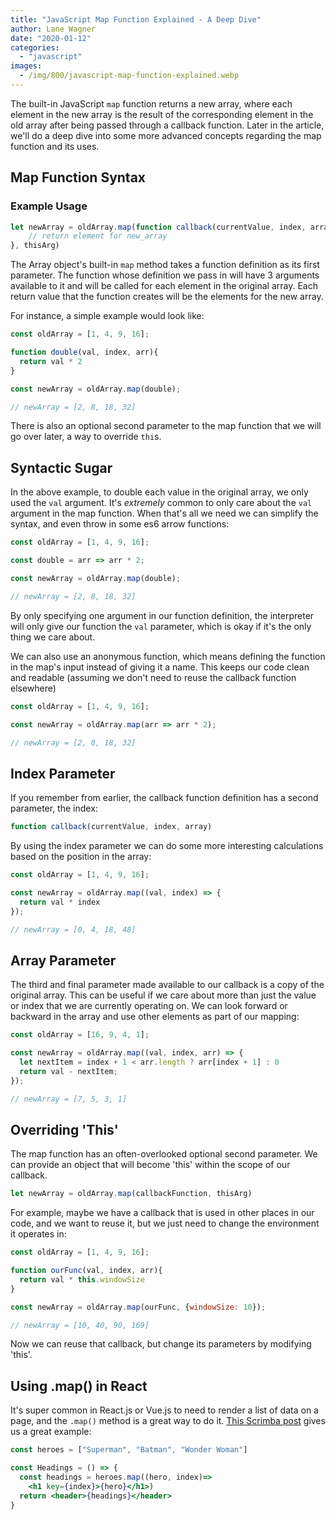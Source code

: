 ```yaml
---
title: "JavaScript Map Function Explained - A Deep Dive"
author: Lane Wagner
date: "2020-01-12"
categories: 
  - "javascript"
images:
  - /img/800/javascript-map-function-explained.webp
---
```


The built-in JavaScript `map` function returns a new array, where each element in the new array is the result of the corresponding element in the old array after being passed through a callback function. Later in the article, we'll do a deep dive into some more advanced concepts regarding the map function and its uses.

## Map Function Syntax

### Example Usage

```js
let newArray = oldArray.map(function callback(currentValue, index, array) {
    // return element for new_array
}, thisArg)
```

The Array object's built-in `map` method takes a function definition as its first parameter. The function whose definition we pass in will have 3 arguments available to it and will be called for each element in the original array. Each return value that the function creates will be the elements for the new array.

For instance, a simple example would look like:

```js
const oldArray = [1, 4, 9, 16];

function double(val, index, arr){
  return val * 2
}

const newArray = oldArray.map(double);

// newArray = [2, 8, 18, 32]
```

There is also an optional second parameter to the map function that we will go over later, a way to override `thi`s.

## Syntactic Sugar

In the above example, to double each value in the original array, we only used the `val` argument. It's _extremely_ common to only care about the `val` argument in the map function. When that's all we need we can simplify the syntax, and even throw in some es6 arrow functions:

```js
const oldArray = [1, 4, 9, 16];

const double = arr => arr * 2;

const newArray = oldArray.map(double);

// newArray = [2, 8, 18, 32]
```

By only specifying one argument in our function definition, the interpreter will only give our function the `val` parameter, which is okay if it's the only thing we care about.

We can also use an anonymous function, which means defining the function in the map's input instead of giving it a name. This keeps our code clean and readable (assuming we don't need to reuse the callback function elsewhere)

```js
const oldArray = [1, 4, 9, 16];

const newArray = oldArray.map(arr => arr * 2);

// newArray = [2, 8, 18, 32]
```

## Index Parameter

If you remember from earlier, the callback function definition has a second parameter, the index:

```js
function callback(currentValue, index, array)
```

By using the index parameter we can do some more interesting calculations based on the position in the array:

```js
const oldArray = [1, 4, 9, 16];

const newArray = oldArray.map((val, index) => {
  return val * index
});

// newArray = [0, 4, 18, 48]
```

## Array Parameter

The third and final parameter made available to our callback is a copy of the original array. This can be useful if we care about more than just the value or index that we are currently operating on. We can look forward or backward in the array and use other elements as part of our mapping:

```js
const oldArray = [16, 9, 4, 1];

const newArray = oldArray.map((val, index, arr) => {
  let nextItem = index + 1 < arr.length ? arr[index + 1] : 0
  return val - nextItem;
});

// newArray = [7, 5, 3, 1]
```

## Overriding 'This'

The map function has an often-overlooked optional second parameter. We can provide an object that will become 'this' within the scope of our callback.

```js
let newArray = oldArray.map(callbackFunction, thisArg)
```

For example, maybe we have a callback that is used in other places in our code, and we want to reuse it, but we just need to change the environment it operates in:

```js
const oldArray = [1, 4, 9, 16];

function ourFunc(val, index, arr){
  return val * this.windowSize
}

const newArray = oldArray.map(ourFunc, {windowSize: 10});

// newArray = [10, 40, 90, 169]
```

Now we can reuse that callback, but change its parameters by modifying 'this'.

## Using .map() in React

It's super common in React.js or Vue.js to need to render a list of data on a page, and the `.map()` method is a great way to do it. [This Scrimba post](https://scrimba.com/articles/react-list-array-with-map-function/) gives us a great example:

```jsx
const heroes = ["Superman", "Batman", "Wonder Woman"]

const Headings = () => {
  const headings = heroes.map((hero, index)=>
    <h1 key={index}>{hero}</h1>)
  return <header>{headings}</header>
}
```
